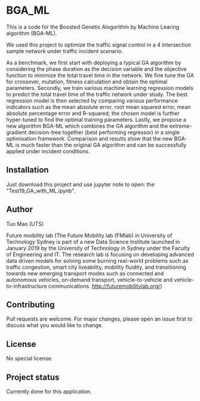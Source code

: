 # BGA_ML
This is a code for the Boosted Genetic Alogorithm by Machine Learing algorithm (BGA-ML).

We used this project to optimize the traffic signal control in a 4 intersection sample network under traffic incident scenario. 

As a benchmark, we first start with deploying a typical GA algorithm by considering the phase duration as the decision variable and the objective function to minimize the total travel time in the network. We fine tune the GA for crossover, mutation, fitness calculation and obtain the optimal parameters. Secondly, we train various machine learning regression models to predict the total travel time of the traffic network under study. The best regression model is then selected by comparing various performance indicators such as the mean absolute error, root mean squared error, mean absolute percentage error and R-squared; the chosen model is further hyper-tuned to find the optimal training parameters. Lastly, we propose a new algorithm BGA-ML which combines the GA algorithm and the extreme-gradient decision-tree together (best performing regressor) in a single optimisation framework. Comparison and results show that the new BGA-ML is much faster than the original GA algorithm and can be successfully applied under incident conditions.

## Installation
Just download this project and use jupyter note to open: the "Test19_GA_with_ML.ipynb".

## Author
Tuo Mao (UTS)

Future moibility lab (The Future Mobility lab (FMlab) in University of Technology Sydney is part of a new Data Science Institute launched in January 2019 by the University of Technology in Sydney under the Faculty of Engineering and IT. The research lab is focusing on developing advanced data driven models for solving some burning real-world problems such as traffic congestion, smart city liveability, mobility fluidity, and transitioning towards new emerging transport modes such as connected and autonomous vehicles, on-demand transport, vehicle-to-vehicle and vehicle-to-infrastructure communications. http://futuremobilitylab.org/) 

## Contributing
Pull requests are welcome. For major changes, please open an issue first to discuss what you would like to change.

## License
No special license. 

## Project status
Currently done for this application. 
